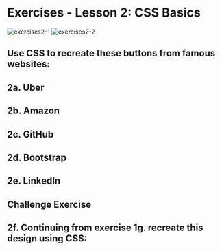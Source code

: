 # Exercises - Lesson 2: CSS Basics
![exercises2-1](https://user-images.githubusercontent.com/70604577/160036745-268ed519-90ae-4eb4-aa41-ad4785ee6547.png)
![exercises2-2](https://user-images.githubusercontent.com/70604577/160036755-a0f635bf-9d61-4265-a3be-91f180959907.png)

## Use CSS to recreate these buttons from famous websites:

## 2a. Uber

## 2b. Amazon

## 2c. GitHub

## 2d. Bootstrap

## 2e. LinkedIn

## **Challenge Exercise**

## 2f. Continuing from exercise 1g. recreate this design using CSS:
